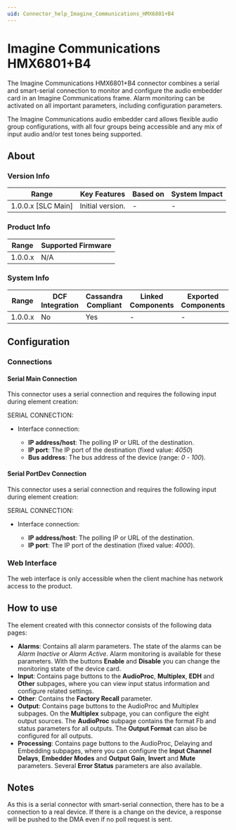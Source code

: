 ```yaml
---
uid: Connector_help_Imagine_Communications_HMX6801+B4
---
```


# Imagine Communications HMX6801+B4

The Imagine Communications HMX6801+B4 connector combines a serial and smart-serial connection to monitor and configure the audio embedder card in an Imagine Communications frame. Alarm monitoring can be activated on all important parameters, including configuration parameters.

The Imagine Communications audio embedder card allows flexible audio group configurations, with all four groups being accessible and any mix of input audio and/or test tones being supported.

## About

### Version Info

| Range                | Key Features     | Based on     | System Impact     |
|----------------------|------------------|--------------|-------------------|
| 1.0.0.x [SLC Main]   | Initial version. | -            | -                 |

### Product Info

| Range     | Supported Firmware     |
|-----------|------------------------|
| 1.0.0.x   | N/A                    |

### System Info

| Range     | DCF Integration     | Cassandra Compliant     | Linked Components     | Exported Components     |
|-----------|---------------------|-------------------------|-----------------------|-------------------------|
| 1.0.0.x   | No                  | Yes                     | -                     | -                       |

## Configuration

### Connections

#### Serial Main Connection

This connector uses a serial connection and requires the following input during element creation:

SERIAL CONNECTION:

- Interface connection:

  - **IP address/host**: The polling IP or URL of the destination.
  - **IP port**: The IP port of the destination (fixed value: *4050*)
  - **Bus address**: The bus address of the device (range: *0* - *100*).

#### Serial PortDev Connection

This connector uses a serial connection and requires the following input during element creation:

SERIAL CONNECTION:

- Interface connection:

  - **IP address/host**: The polling IP or URL of the destination.
  - **IP port**: The IP port of the destination (fixed value: *4000*).

### Web Interface

The web interface is only accessible when the client machine has network access to the product.

## How to use

The element created with this connector consists of the following data pages:

- **Alarms**: Contains all alarm parameters. The state of the alarms can be *Alarm Inactive* or *Alarm Active*. Alarm monitoring is available for these parameters. With the buttons **Enable** and **Disable** you can change the monitoring state of the device card.
- **Input**: Contains page buttons to the **AudioProc**, **Multiplex**, **EDH** and **Other** subpages, where you can view input status information and configure related settings.
- **Other**: Contains the **Factory Recall** parameter.
- **Output**: Contains page buttons to the AudioProc and Multiplex subpages. On the **Multiplex** subpage, you can configure the eight output sources. The **AudioProc** subpage contains the format Fb and status parameters for all outputs. The **Output Format** can also be configured for all outputs.
- **Processing**: Contains page buttons to the AudioProc, Delaying and Embedding subpages, where you can configure the **Input Channel Delays**, **Embedder Modes** and **Output Gain**, **Invert** and **Mute** parameters. Several **Error Status** parameters are also available.

## Notes

As this is a serial connector with smart-serial connection, there has to be a connection to a real device. If there is a change on the device, a response will be pushed to the DMA even if no poll request is sent.
